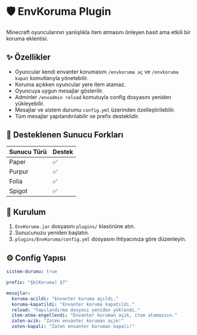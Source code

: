 # 🛡️ EnvKoruma Plugin

Minecraft oyuncularının yanlışlıkla item atmasını önleyen basit ama etkili bir koruma eklentisi.

## ✨ Özellikler

- Oyuncular kendi envanter korumasını `/envkoruma aç` ve `/envkoruma kapat` komutlarıyla yönetebilir.
- Koruma açıkken oyuncular yere item atamaz.
- Oyuncuya uygun mesajlar gösterilir.
- Adminler `/envadmin reload` komutuyla config dosyasını yeniden yükleyebilir.
- Mesajlar ve sistem durumu `config.yml` üzerinden özelleştirilebilir.
- Tüm mesajlar yapılandırılabilir ve prefix desteklidir.

## 🧱 Desteklenen Sunucu Forkları

| Sunucu Türü  | Destek |
|--------------|--------|
| Paper        | ✅     |
| Purpur       | ✅     |
| Folia        | ✅     |
| Spigot       | ✅     |


## 🔧 Kurulum

1. `EnvKoruma.jar` dosyasını `plugins/` klasörüne atın.
2. Sunucunuzu yeniden başlatın.
3. `plugins/EnvKoruma/config.yml` dosyasını ihtiyacınıza göre düzenleyin.

## ⚙️ Config Yapısı

```yaml
sistem-durumu: true

prefix: "§b[Koruma] §7"

mesajlar:
  koruma-acildi: "Envanter koruma açıldı."
  koruma-kapatildi: "Envanter koruma kapatıldı."
  reload: "Yapılandırma dosyası yeniden yüklendi."
  item-atma-engellendi: "Envanter koruman açık, item atamazsın."
  zaten-acik: "Zaten envanter koruman açık!"
  zaten-kapali: "Zaten envanter koruman kapalı!"
